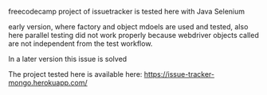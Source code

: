 freecodecamp project of issuetracker is tested here with Java Selenium


early version, where factory and object mdoels are used and tested, also here parallel testing did not work properly because webdriver objects called are not independent from the test workflow. 

In a later version this issue is solved


The project tested here is available here: https://issue-tracker-mongo.herokuapp.com/


